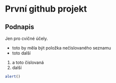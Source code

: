 # První github projekt
## Podnapis
Jen pro cvičné účely.
- toto by měla být položka nečíslovaného seznamu
- toto další

1. a toto číslovaná
2. další

```js
alert()
```

